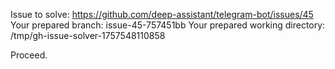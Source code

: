 Issue to solve: https://github.com/deep-assistant/telegram-bot/issues/45
Your prepared branch: issue-45-757451bb
Your prepared working directory: /tmp/gh-issue-solver-1757548110858

Proceed.